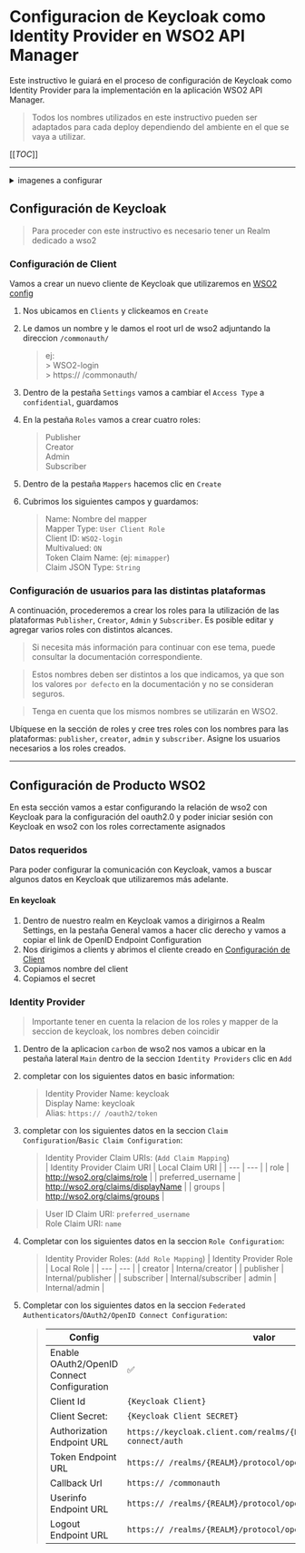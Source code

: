 # Configuracion de Keycloak como Identity Provider en WSO2 API Manager

Este instructivo le guiará en el proceso de configuración de Keycloak como Identity Provider para la implementación en la aplicación WSO2 API Manager.

> Todos los nombres utilizados en este instructivo pueden ser adaptados para cada deploy dependiendo del ambiente en el que se vaya a utilizar. 

[[_TOC_]]

---

<details>
<summary> imagenes a configurar</summary>

![config keycloak idm](../img/config-keycloak-identity-5.png)
![config keycloak idm](../img/config-keycloak-identity-6.png)
![config keycloak idm](../img/config-keycloak-identity-7.png)

</details>


## Configuración de Keycloak

> Para proceder con este instructivo es necesario tener un Realm dedicado a wso2

### Configuración de Client

Vamos a crear un nuevo cliente de Keycloak que utilizaremos en [WSO2 config](#WSO2-config)

1. Nos ubicamos en ```Clients``` y clickeamos en ```Create```
2. Le damos un nombre y le damos el root url de wso2 adjuntando la direccion ```/commonauth/```
    > ej: \
        > WSO2-login \
        > https:// /commonauth/

3. Dentro de la pestaña ```Settings``` vamos a cambiar el ```Access Type``` a ```confidential```, guardamos
4. En la pestaña ```Roles``` vamos a crear cuatro roles:
    > Publisher \
    > Creator \
    > Admin \
    > Subscriber

5. Dentro de la pestaña ```Mappers``` hacemos clic en ```Create```
6. Cubrimos los siguientes campos y guardamos:
    > Name: Nombre del mapper \
    > Mapper Type: ```User Client Role``` \
    > Client ID: ```WSO2-login``` \
    > Multivalued: ```ON``` \
    > Token Claim Name: (ej: ```mimapper```) \
    > Claim JSON Type: ```String```



### **Configuración de usuarios para las distintas plataformas**

A continuación, procederemos a crear los roles para la utilización de las plataformas ```Publisher```, ```Creator```, ```Admin``` y ```Subscriber```. Es posible editar y agregar varios roles con distintos alcances. 
> Si necesita más información para continuar con ese tema, puede consultar la documentación correspondiente. 

>Estos nombres deben ser distintos a los que indicamos, ya que son los valores ```por defecto``` en la documentación y no se consideran seguros. 

>Tenga en cuenta que los mismos nombres se utilizarán en WSO2.

Ubíquese en la sección de roles y cree tres roles con los nombres para las plataformas: ```publisher```, ```creator```, ```admin``` y ```subscriber```.
Asigne los usuarios necesarios a los roles creados.

---

## Configuración de Producto WSO2

En esta sección vamos a estar configurando la relación de wso2 con Keycloak para la configuración del oauth2.0 y poder iniciar sesión con Keycloak en wso2 con los roles correctamente asignados

### **Datos requeridos**
Para poder configurar la comunicación con Keycloak, vamos a buscar algunos datos en Keycloak que utilizaremos más adelante.

#### En keycloak
1. Dentro de nuestro realm en Keycloak vamos a dirigirnos a Realm Settings, en la pestaña General vamos a hacer clic derecho y vamos a copiar el link de OpenID Endpoint Configuration
2. Nos dirigimos a clients y abrimos el cliente creado en [Configuración de Client](#Configuración-de-Client)
3. Copiamos nombre del client
4. Copiamos el secret

### Identity Provider
> Importante tener en cuenta la relacion de los roles y mapper de la seccion de keycloak, los nombres deben coincidir

1. Dentro de la aplicacion ```carbon``` de wso2 nos vamos a ubicar en la pestaña lateral ```Main``` dentro de la seccion ```Identity Providers``` clic en ```Add```
2. completar con los siguientes datos en basic information:

    > Identity Provider Name: keycloak \
    > Display Name: keycloak \
    > Alias: ```https:// /oauth2/token```
3. completar con los siguientes datos en la seccion ```Claim Configuration```/```Basic Claim Configuration```:

    > Identity Provider Claim URIs: (```Add Claim Mapping```)  
    >    | Identity Provider Claim URI | Local Claim URI |
    >    | --- | --- |
    >    | role | http://wso2.org/claims/role |
    >    | preferred_username | http://wso2.org/claims/displayName |
    >    | groups | http://wso2.org/claims/groups |

    > User ID Claim URI: ```preferred_username``` \
    > Role Claim URI: ```name```
4. Completar con los siguientes datos en la seccion ```Role Configuration```:

    > Identity Provider Roles: (```Add Role Mapping```)
    >   | Identity Provider Role | Local Role |
    >   | --- | --- |
    >   | creator | Interna/creator |
    >   | publisher | Internal/publisher |
    >   | subscriber | Internal/subscriber
    >   | admin | Internal/admin |
5. Completar con los siguientes datos en la seccion ```Federated Authenticators```/```OAuth2/OpenID Connect Configuration```:
    > | Config | valor |
    > | --- | --- |
    > | Enable OAuth2/OpenID Connect Configuration | ✅ | 
    > | Client Id | ``{Keycloak Client}`` | 
    > | Client Secret:| ```{Keycloak Client SECRET}``` | 
    > | Authorization Endpoint URL | ``https://keycloak.client.com/realms/{REALM}/protocol/openid-connect/auth`` | 
    > | Token Endpoint URL | ``https:// /realms/{REALM}/protocol/openid-connect/token`` | 
    > | Callback Url | ``https:// /commonauth`` |
    > | Userinfo Endpoint URL | ``https:// /realms/{REALM}/protocol/openid-connect/userinfo`` |
    > | Logout Endpoint URL	| ``https:// /realms/{REALM}/protocol/openid-connect/logout`` |

    




